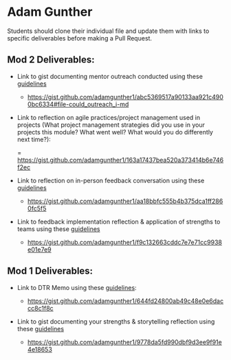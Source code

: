 # Adam Gunther

Students should clone their individual file and update them with links to specific deliverables before making a Pull Request.

## Mod 2 Deliverables:
* Link to gist documenting mentor outreach conducted using these [guidelines](https://github.com/turingschool/career-development-curriculum/blob/master/module_two/cold_outreach_i_guidelines.md)

    - https://gist.github.com/adamgunther1/abc5369517a90133aa921c4900bc6334#file-could_outreach_i-md


* Link to reflection on agile practices/project management used in projects (What project management strategies did you use in your projects this module? What went well? What would you do differently next time?):

    = https://gist.github.com/adamgunther1/163a17437bea520a373414b6e746f2ec


* Link to reflection on in-person feedback conversation using these [guidelines](https://github.com/turingschool/career-development-curriculum/blob/master/module_two/feedback_conversation_reflection_guidelines.md)

    - https://gist.github.com/adamgunther1/aa18bbfc555b4b375dca1ff2860fc5f5


* Link to feedback implementation reflection & application of strengths to teams using these [guidelines](https://github.com/turingschool/career-development-curriculum/blob/master/module_two/feedback_implementation_strengths_reflection.md)

    - https://gist.github.com/adamgunther1/f9c132663cddc7e7e71cc9938e01e7e9


## Mod 1 Deliverables:
* Link to DTR Memo using these [guidelines](https://github.com/turingschool/career-development-curriculum/blob/master/module_one/dtr_guidelines_memo.md):

    - https://gist.github.com/adamgunther1/644fd24800ab49c48e0e6daccc8c1f8c

* Link to gist documenting your strengths & storytelling reflection using these [guidelines](https://github.com/turingschool/career-development-curriculum/blob/master/module_one/strengths_storytelling_reflection.md)

    - https://gist.github.com/adamgunther1/9778da5fd990dbf9d3ee9f91e4e18653
